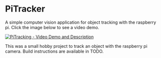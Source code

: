 # PiTracker
A simple computer vision application for object tracking with the raspberry pi. Click the image below to see a video demo.

[![PiTracking - Video Demo and Description](http://img.youtube.com/vi/w-tN5q44wZQ/0.jpg)](https://youtu.be/w-tN5q44wZQ "PiTracking - Video Demo and Description")

This was a small hobby project to track an object with the raspberry pi camera. Build instructions are available in TODO.

